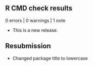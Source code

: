## R CMD check results

0 errors | 0 warnings | 1 note

* This is a new release.

## Resubmission

* Changed package title to lowercase
